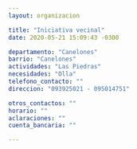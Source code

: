```yaml
---
layout: organizacion

title: "Iniciativa vecinal"
date: 2020-05-21 15:09:43 -0300

departamento: "Canelones"
barrio: "Canelones"
actividades: "Las Piedras"
necesidades: "Olla"
telefono_contacto: ""
direccion: "093925021 - 095014751"

otros_contactos: ""
horario: ""
aclaraciones: ""
cuenta_bancaria: ""

---
```

